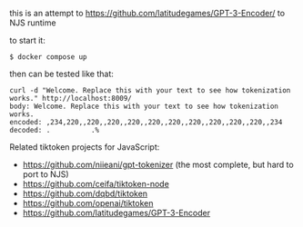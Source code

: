 this is an attempt to https://github.com/latitudegames/GPT-3-Encoder/ to NJS runtime

to start it:

    $ docker compose up

then can be tested like that:

```
curl -d "Welcome. Replace this with your text to see how tokenization works." http://localhost:8009/
body: Welcome. Replace this with your text to see how tokenization works.
encoded: ,234,220,,220,,220,,220,,220,,220,,220,,220,,220,,220,,234
decoded: .          .%

```


Related tiktoken projects for JavaScript:
 - https://github.com/niieani/gpt-tokenizer (the most complete, but hard to port to NJS)
 - https://github.com/ceifa/tiktoken-node
 - https://github.com/dqbd/tiktoken
 - https://github.com/openai/tiktoken
 - https://github.com/latitudegames/GPT-3-Encoder
